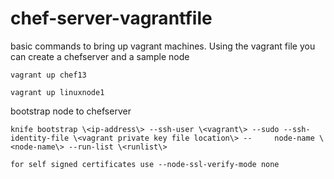 # chef-server-vagrantfile
  
  basic commands to bring up vagrant machines. Using the vagrant file you can create a chefserver and a sample node
  ```
  vagrant up chef13 
  
  vagrant up linuxnode1 
  
  ```
  bootstrap node to chefserver
  
  ```
  knife bootstrap \<ip-address\> --ssh-user \<vagrant\> --sudo --ssh-identity-file \<vagrant private key file location\> --     node-name \<node-name\> --run-list \<runlist\> 
  
  for self signed certificates use --node-ssl-verify-mode none
  
  ```

